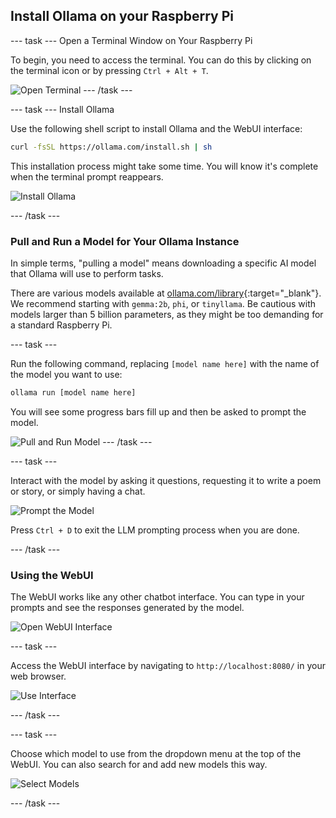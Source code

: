## Install Ollama on your Raspberry Pi

--- task ---
Open a Terminal Window on Your Raspberry Pi

To begin, you need to access the terminal. You can do this by clicking on the terminal icon or by pressing `Ctrl + Alt + T`.

![Open Terminal](imageURL1)
--- /task ---

--- task ---
Install Ollama

Use the following shell script to install Ollama and the WebUI interface:

```sh
curl -fsSL https://ollama.com/install.sh | sh
```
This installation process might take some time. You will know it's complete when the terminal prompt reappears.

![Install Ollama](imageURL2)

--- /task ---

### Pull and Run a Model for Your Ollama Instance
In simple terms, "pulling a model" means downloading a specific AI model that Ollama will use to perform tasks. 

There are various models available at [ollama.com/library](https://ollama.com/library){:target="_blank"}. We recommend starting with `gemma:2b`, `phi`, or `tinyllama`. Be cautious with models larger than 5 billion parameters, as they might be too demanding for a standard Raspberry Pi.

--- task ---

Run the following command, replacing `[model name here]` with the name of the model you want to use:

```sh
ollama run [model name here]
```
You will see some progress bars fill up and then be asked to prompt the model.

![Pull and Run Model](imageURL3)
--- /task ---

--- task ---

Interact with the model by asking it questions, requesting it to write a poem or story, or simply having a chat.

![Prompt the Model](imageURL4)

Press `Ctrl + D` to exit the LLM prompting process when you are done.

--- /task ---

### Using the WebUI
The WebUI works like any other chatbot interface. You can type in your prompts and see the responses generated by the model.

![Open WebUI Interface](imageURL5)

--- task ---

Access the WebUI interface by navigating to `http://localhost:8080/` in your web browser.

![Use Interface](imageURL6)

--- /task ---


--- task ---

Choose which model to use from the dropdown menu at the top of the WebUI. You can also search for and add new models this way.


![Select Models](imageURL7)

--- /task ---